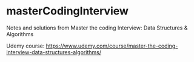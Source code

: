 # masterCodingInterview
Notes and solutions from Master the coding Interview: Data Structures &amp; Algorithms

Udemy course:
https://www.udemy.com/course/master-the-coding-interview-data-structures-algorithms/
